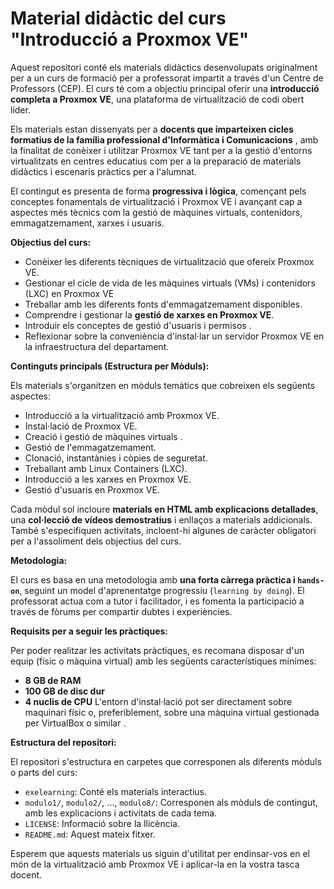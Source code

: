 # Material didàctic del curs "Introducció a Proxmox VE"

Aquest repositori conté els materials didàctics desenvolupats originalment per a un curs de formació per a professorat impartit a través d'un Centre de Professors (CEP). El curs té com a objectiu principal oferir una **introducció completa a Proxmox VE**, una plataforma de virtualització de codi obert líder.

Els materials estan dissenyats per a **docents que imparteixen cicles formatius de la família professional d'Informàtica i Comunicacions** , amb la finalitat de conèixer i utilitzar Proxmox VE tant per a la gestió d'entorns virtualitzats en centres educatius com per a la preparació de materials didàctics i escenaris pràctics per a l'alumnat.

El contingut es presenta de forma **progressiva i lògica**, començant pels conceptes fonamentals de virtualització i Proxmox VE i avançant cap a aspectes més tècnics com la gestió de màquines virtuals, contenidors, emmagatzemament, xarxes i usuaris.

**Objectius del curs:**

*   Conèixer les diferents tècniques de virtualització que ofereix Proxmox VE.
*   Gestionar el cicle de vida de les màquines virtuals (VMs) i contenidors (LXC) en Proxmox VE
*   Treballar amb les diferents fonts d'emmagatzemament disponibles.
*   Comprendre i gestionar la **gestió de xarxes en Proxmox VE**.
*   Introduir els conceptes de gestió d'usuaris i permisos .
*   Reflexionar sobre la conveniència d'instal·lar un servidor Proxmox VE en la infraestructura del departament.

**Continguts principals (Estructura per Mòduls):** 

Els materials s'organitzen en mòduls temàtics que cobreixen els següents aspectes:
*   Introducció a la virtualització amb Proxmox VE.
*   Instal·lació de Proxmox VE.
*   Creació i gestió de màquines virtuals .
*   Gestió de l'emmagatzemament.
*   Clonació, instantànies i còpies de seguretat.
*   Treballant amb Linux Containers (LXC).
*   Introducció a les xarxes en Proxmox VE.
*   Gestió d'usuaris en Proxmox VE.

Cada mòdul sol incloure **materials en HTML amb explicacions detallades**, una **col·lecció de vídeos demostratius** i enllaços a materials addicionals. També s'especifiquen activitats, incloent-hi algunes de caràcter obligatori per a l'assoliment dels objectius del curs.

**Metodologia:**

El curs es basa en una metodologia amb **una forta càrrega pràctica i `hands-on`**, seguint un model d'aprenentatge progressiu (`learning by doing`). El professorat actua com a tutor i facilitador, i es fomenta la participació a través de fòrums per compartir dubtes i experiències.

**Requisits per a seguir les pràctiques:** 

Per poder realitzar les activitats pràctiques, es recomana disposar d'un equip (físic o màquina virtual) amb les següents característiques mínimes:
*   **8 GB de RAM** 
*   **100 GB de disc dur** 
*   **4 nuclis de CPU** 
L'entorn d'instal·lació pot ser directament sobre maquinari físic o, preferiblement, sobre una màquina virtual gestionada per VirtualBox o similar .

**Estructura del repositori:** 

El repositori s'estructura en carpetes que corresponen als diferents mòduls o parts del curs:
*   `exelearning`: Conté els materials interactius.
*   `modulo1/`, `modulo2/`, ..., `modulo8/`: Corresponen als mòduls de contingut, amb les explicacions i activitats de cada tema.
*   `LICENSE`: Informació sobre la llicència.
*   `README.md`: Aquest mateix fitxer.

Esperem que aquests materials us siguin d'utilitat per endinsar-vos en el món de la virtualització amb Proxmox VE i aplicar-la en la vostra tasca docent.
